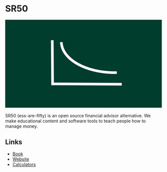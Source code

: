 # SR50

![Logo](static/img/sr50logo.svg)

SR50 (ess-are-fifty) is an open source financial advisor alternative. We make educational content and software tools to teach people how to manage money.

## Links

- [Book](https://docs.google.com/document/d/1Va6BySu3akYa1SWyfu4Awht-jDD21Gd4p0qcxM8cSog/edit?usp=sharing)
- [Website](https://sr50.finance/)
- [Calculators](https://docs.google.com/spreadsheets/d/1ek2bVQG92nA0KChM-Dz4_43cVil9HQ1BwvrQOybIq4w/template/preview)